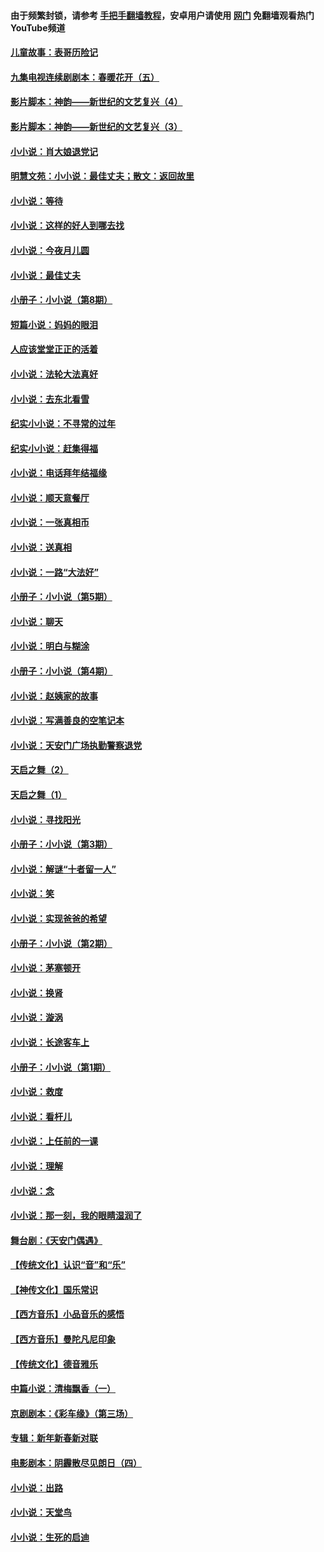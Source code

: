 #### 由于频繁封锁，请参考 [手把手翻墙教程](https://github.com/gfw-breaker/guides/wiki/)，安卓用户请使用 [网门](https://github.com/gfw-breaker/nogfw/blob/master/dl.md?t=05260100) 免翻墙观看热门YouTube频道 

#### [儿童故事：表哥历险记](../pages/328/383535.md?t=05260100) 

#### [九集电视连续剧剧本：春暖花开（五）](../pages/328/275919.md?t=05260100) 

#### [影片脚本：神韵——新世纪的文艺复兴（4）](../pages/328/266089.md?t=05260100) 

#### [影片脚本：神韵——新世纪的文艺复兴（3）](../pages/328/266087.md?t=05260100) 

#### [小小说：肖大娘退党记](../pages/328/239807.md?t=05260100) 

#### [明慧文苑：小小说：最佳丈夫；散文：返回故里](../pages/328/3439.md?t=05260100) 

#### [小小说：等待](../pages/328/223927.md?t=05260100) 

#### [小小说：这样的好人到哪去找](../pages/328/209396.md?t=05260100) 

#### [小小说：今夜月儿圆](../pages/328/193588.md?t=05260100) 

#### [小小说：最佳丈夫](../pages/328/190938.md?t=05260100) 

#### [小册子：小小说（第8期）](../pages/328/188202.md?t=05260100) 

#### [短篇小说：妈妈的眼泪](../pages/328/187712.md?t=05260100) 

#### [人应该堂堂正正的活着](../pages/328/182430.md?t=05260100) 

#### [小小说：法轮大法真好](../pages/328/174669.md?t=05260100) 

#### [小小说：去东北看雪](../pages/328/173882.md?t=05260100) 

#### [纪实小小说：不寻常的过年](../pages/328/173187.md?t=05260100) 

#### [纪实小小说：赶集得福](../pages/328/172652.md?t=05260100) 

#### [小小说：电话拜年结福缘](../pages/328/172533.md?t=05260100) 

#### [小小说：顺天意餐厅](../pages/328/170182.md?t=05260100) 

#### [小小说：一张真相币](../pages/328/169410.md?t=05260100) 

#### [小小说：送真相](../pages/328/166713.md?t=05260100) 

#### [小小说：一路“大法好”](../pages/328/162016.md?t=05260100) 

#### [小册子：小小说（第5期）](../pages/328/161131.md?t=05260100) 

#### [小小说：聊天](../pages/328/159640.md?t=05260100) 

#### [小小说：明白与糊涂](../pages/328/158101.md?t=05260100) 

#### [小册子：小小说（第4期）](../pages/328/158006.md?t=05260100) 

#### [小小说：赵姨家的故事](../pages/328/157843.md?t=05260100) 

#### [小小说：写满善良的空笔记本](../pages/328/157382.md?t=05260100) 

#### [小小说：天安门广场执勤警察退党](../pages/328/156982.md?t=05260100) 

#### [天启之舞（2）](../pages/328/153440.md?t=05260100) 

#### [天启之舞（1）](../pages/328/153439.md?t=05260100) 

#### [小小说：寻找阳光](../pages/328/153065.md?t=05260100) 

#### [小册子：小小说（第3期）](../pages/328/151715.md?t=05260100) 

#### [小小说：解谜“十者留一人”](../pages/328/148967.md?t=05260100) 

#### [小小说：笑](../pages/328/148905.md?t=05260100) 

#### [小小说：实现爸爸的希望](../pages/328/148096.md?t=05260100) 

#### [小册子：小小说（第2期）](../pages/328/147214.md?t=05260100) 

#### [小小说：茅塞顿开](../pages/328/147030.md?t=05260100) 

#### [小小说：换肾](../pages/328/146770.md?t=05260100) 

#### [小小说：漩涡](../pages/328/146683.md?t=05260100) 

#### [小小说：长途客车上](../pages/328/145076.md?t=05260100) 

#### [小册子：小小说（第1期）](../pages/328/143963.md?t=05260100) 

#### [小小说：救度](../pages/328/143927.md?t=05260100) 

#### [小小说：看杆儿](../pages/328/142137.md?t=05260100) 

#### [小小说：上任前的一课](../pages/328/140808.md?t=05260100) 

#### [小小说：理解](../pages/328/140476.md?t=05260100) 

#### [小小说：念](../pages/328/139513.md?t=05260100) 

#### [小小说：那一刻，我的眼睛湿润了](../pages/328/138476.md?t=05260100) 

#### [舞台剧：《天安门偶遇》](../pages/328/117155.md?t=05260100) 

#### [【传统文化】认识“音”和“乐”](../pages/328/108667.md?t=05260100) 

#### [【神传文化】国乐常识](../pages/328/104225.md?t=05260100) 

#### [【西方音乐】小品音乐的感悟](../pages/328/102924.md?t=05260100) 

#### [【西方音乐】曼陀凡尼印象](../pages/328/102922.md?t=05260100) 

#### [【传统文化】德音雅乐](../pages/328/102923.md?t=05260100) 

#### [中篇小说：清梅飘香（一）](../pages/328/101058.md?t=05260100) 

#### [京剧剧本：《彩车缘》（第三场）](../pages/328/96434.md?t=05260100) 

#### [专辑：新年新春新对联](../pages/328/94991.md?t=05260100) 

#### [电影剧本：阴霾散尽见朗日（四）](../pages/328/87081.md?t=05260100) 

#### [小小说：出路](../pages/328/84848.md?t=05260100) 

#### [小小说：天堂鸟](../pages/328/83084.md?t=05260100) 

#### [小小说：生死的启迪](../pages/328/70977.md?t=05260100) 

